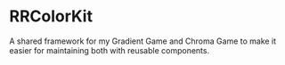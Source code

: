 # RRColorKit

A shared framework for my Gradient Game and Chroma Game to make it easier for maintaining both with reusable components.

